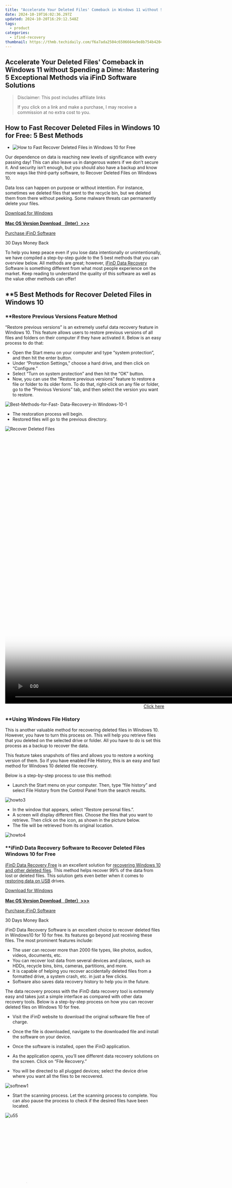 ```yaml
---
title: "Accelerate Your Deleted Files' Comeback in Windows 11 without Spending a Dime: Mastering 5 Exceptional Methods via iFinD Software Solutions"
date: 2024-10-19T16:02:36.297Z
updated: 2024-10-20T16:29:12.548Z
tags:
  - product
categories:
  - ifind-recovery
thumbnail: https://thmb.techidaily.com/f6a7ada2504c6506664e9e8b754b42045262a6658f56d976380c29d41a986404.jpg
---
```


## Accelerate Your Deleted Files' Comeback in Windows 11 without Spending a Dime: Mastering 5 Exceptional Methods via iFinD Software Solutions

>  Disclaimer: This post includes affiliate links
>
>  If you click on a link and make a purchase, I may receive a commission at no extra cost to you.
>

## How to Fast Recover Deleted Files in Windows 10 for Free: 5 Best Methods

* ![How to Fast Recover Deleted Files in Windows 10 for Free](https://i0.wp.com/www.ifind-recovery.com/wp-content/uploads/2024/05/How-to-Fast-Recover-Deleted-Files-in-Windows-10-1.png?fit=765%2C540&ssl=1)

Our dependence on data is reaching new levels of significance with every passing day! This can also leave us in dangerous waters if we don’t secure it. And security isn’t enough, but you should also have a backup and know more ways like third-party software, to Recover Deleted Files on Windows 10.

Data loss can happen on purpose or without intention. For instance, sometimes we deleted files that went to the recycle bin, but we deleted them from there without peeking. Some malware threats can permanently delete your files.

[Download for Windows](https://tools.techidaily.com/ifind-recovery/products/)

**[Mac OS Version Download （Inter）>>>](https://tools.techidaily.com/ifind-recovery/products/)**

[Purchase iFinD Software](https://tools.techidaily.com/ifind-recovery/products/)

30 Days Money Back

To help you keep peace even if you lose data intentionally or unintentionally, we have compiled a step-by-step guide to the 5 best methods that you can overview below. All methods are great; however, [iFinD Data Recovery](https://tools.techidaily.com/ifind-recovery/products/) Software is something different from what most people experience on the market. Keep reading to understand the quality of this software as well as the value other methods can offer!

## ****5 Best Methods for Recover Deleted Files in Windows 10**

### ****Restore Previous Versions Feature Method**

“Restore previous versions” is an extremely useful data recovery feature in Windows 10\. This feature allows users to restore previous versions of all files and folders on their computer if they have activated it. Below is an easy process to do that:

* Open the Start menu on your computer and type “system protection”, and then hit the enter button.
* Under “Protection Settings,” choose a hard drive, and then click on “Configure.”
* Select “Turn on system protection” and then hit the “OK” button.
* Now, you can use the “Restore previous versions” feature to restore a file or folder to its older form. To do that, right-click on any file or folder, go to the “Previous Versions” tab, and then select the version you want to restore.

![Best-Methods-for-Fast- Data-Recovery-in Windows-10-1](https://i0.wp.com/www.ifind-recovery.com/wp-content/uploads/2024/05/howto1.png?resize=380%2C526&ssl=1 "howto1")

* The restoration process will begin.
* Restored files will go to the previous directory.

![Recover Deleted Files](https://i0.wp.com/www.ifind-recovery.com/wp-content/uploads/2024/05/howto2.png?resize=490%2C651&ssl=1 "howto2")

<!-- affiliate ads begin -->
<span id="701707">
					<video width="1536" height="864" style="cursor:pointer"
           poster="//a.impactradius-go.com/display-clicktoplayimage/701707.png"
           onclick="if(!this.playClicked){this.play();this.setAttribute('controls',true);this.playClicked=true;}">
	   <source src="//a.impactradius-go.com/display-ad/7443-701707">
	   <img src="//a.impactradius-go.com/display-clicktoplayimage/701707.png" style="border: none; height: 100%; width: 100%; object-fit: contain">
	</video>
	<div style="width:960px;text-align:center"><a href="javascript:window.open(decodeURIComponent('https%3A%2F%2Fappsumo.8odi.net%2Fc%2F5597632%2F701707%2F7443'), '_blank');void(0);">Click here</a></div>
</span>
<img height="0" width="0" src="https://imp.pxf.io/i/5597632/701707/7443" style="position:absolute;visibility:hidden;" border="0" />
<!-- affiliate ads end -->

### ****Using Windows File History**

This is another valuable method for recovering deleted files in Windows 10\. However, you have to turn this process on. This will help you retrieve files that you deleted on the selected drive or folder. All you have to do is set this process as a backup to recover the data.

This feature takes snapshots of files and allows you to restore a working version of them. So if you have enabled File History, this is an easy and fast method for Windows 10 deleted file recovery.

Below is a step-by-step process to use this method:

* Launch the Start menu on your computer. Then, type “file history” and select File History from the Control Panel from the search results.

![](https://i0.wp.com/www.ifind-recovery.com/wp-content/uploads/2024/05/howto3.png?resize=352%2C311&ssl=1 "howto3")

* In the window that appears, select “Restore personal files.”.
* A screen will display different files. Choose the files that you want to retrieve. Then click on the icon, as shown in the picture below.
* The file will be retrieved from its original location.

![](https://i0.wp.com/www.ifind-recovery.com/wp-content/uploads/2024/05/howto4.png?resize=528%2C309&ssl=1 "howto4")

### ****iFinD Data Recovery Software to Recover Deleted Files Windows 10 for Free**

[iFinD Data Recovery Free](https://tools.techidaily.com/ifind-recovery/products/) is an excellent solution for [recovering Windows 10 and other deleted files](https://tools.techidaily.com/ifind-recovery/products/). This method helps recover 99% of the data from lost or deleted files. This solution gets even better when it comes to [restoring data on USB](https://tools.techidaily.com/ifind-recovery/products/) drives.

[Download for Windows](https://tools.techidaily.com/ifind-recovery/products/)

**[Mac OS Version Download （Inter）>>>](https://tools.techidaily.com/ifind-recovery/products/)**

[Purchase iFinD Software](https://tools.techidaily.com/ifind-recovery/products/)

30 Days Money Back

iFinD Data Recovery Software is an excellent choice to recover deleted files in Windows10 for 10 for free. Its features go beyond just receiving these files. The most prominent features include:

* The user can recover more than 2000 file types, like photos, audios, videos, documents, etc.
* You can recover lost data from several devices and places, such as HDDs, recycle bins, bins, cameras, partitions, and more.
* It is capable of helping you recover accidentally deleted files from a formatted drive, a system crash, etc. in just a few clicks.
* Software also saves data recovery history to help you in the future.

The data recovery process with the iFinD data recovery tool is extremely easy and takes just a simple interface as compared with other data recovery tools. Below is a step-by-step process on how you can recover deleted files on Windows 10 for free.

* Visit the iFinD website to download the original software file free of charge.
* Once the file is downloaded, navigate to the downloaded file and install the software on your device.
* Once the software is installed, open the iFinD application.
* As the application opens, you’ll see different data recovery solutions on the screen. Click on “File Recovery.”

* You will be directed to all plugged devices; select the device drive where you want all the files to be recovered.

![](https://i0.wp.com/www.ifind-recovery.com/wp-content/uploads/2024/05/softnew1.png?resize=1100%2C650&ssl=1 "softnew1")

* Start the scanning process. Let the scanning process to complete. You can also pause the process to check if the desired files have been located.

![](https://i0.wp.com/www.ifind-recovery.com/wp-content/uploads/2024/04/u55.png?resize=985%2C615&ssl=1 "u55")

<!-- affiliate ads begin -->
<span id="1977004">
					<video width="128" height="480" style="cursor:pointer"
           poster="//a.impactradius-go.com/display-clicktoplayimage/1977004.png"
           onclick="if(!this.playClicked){this.play();this.setAttribute('controls',true);this.playClicked=true;}">
	   <source src="//a.impactradius-go.com/display-ad/22993-1977004">
	   <img src="//a.impactradius-go.com/display-clicktoplayimage/1977004.png" style="border: none; height: 100%; width: 100%; object-fit: contain">
	</video>
	<div style="width:80px;text-align:center"><a href="javascript:window.open(decodeURIComponent('https%3A%2F%2Fhomestyler.sjv.io%2Fc%2F5597632%2F1977004%2F22993'), '_blank');void(0);">Click here</a></div>
</span>
<img height="0" width="0" src="https://imp.pxf.io/i/5597632/1977004/22993" style="position:absolute;visibility:hidden;" border="0" />
<!-- affiliate ads end -->

* As the scanning process completes, all the recovered files will be displayed. You can apply filters to sort them.
* Finally, click on recover at the bottom right to recover all the located files.

That’s how you can recover deleted files on WindowsWindows10 for 10 for free.

<!-- affiliate ads begin -->
<a href="https://sentrypc.7eer.net/c/5597632/398455/3022" target="_top" id="398455">
  <img src="//a.impactradius-go.com/display-ad/3022-398455" border="0" alt="https://techidaily.com" width="728" height="90"/>
</a>
<img height="0" width="0" src="https://sentrypc.7eer.net/i/5597632/398455/3022" style="position:absolute;visibility:hidden;" border="0" />
<!-- affiliate ads end -->

### ****Fast Recover Deleted Files From Backup**

Windows comes with a recovery from backup feature to prepare the backup of the drive. Later, it reloads the backup to retrieve deleted files from the computer memory.

Follow these simple steps to create a recovery drive and later recover these files back into memory.

Note: Before the initiation of the process, make sure you connect a USB device of 8 GB or a bigger storage device.

* Go to the search menu on your computer. Enter Recovery, and then choose the Recovery icon.

![](https://i0.wp.com/www.ifind-recovery.com/wp-content/uploads/2024/05/howto5.png?resize=216%2C380&ssl=1 "howto5")

* A new window will open. It will display options: Create a recovery drive, Open System Restore, and Configure System Restore.

![](https://i0.wp.com/www.ifind-recovery.com/wp-content/uploads/2024/05/howto6.png?resize=568%2C281&ssl=1 "howto6")

Choose “Create a recovery drive” from these advanced recovery tools.

* A new dialog box will open here. Click on the “Back up system files to the recovery drive” and then the “Next” button.

![](https://i0.wp.com/www.ifind-recovery.com/wp-content/uploads/2024/05/howto7.png?resize=540%2C301&ssl=1 "howto7")

<!-- affiliate ads begin -->
<a href="https://appsumo.8odi.net/c/5597632/2049388/7443" target="_top" id="2049388">
  <img src="//a.impactradius-go.com/display-ad/7443-2049388" border="0" alt="https://techidaily.com" width="728" height="90"/>
</a>
<img height="0" width="0" src="https://appsumo.8odi.net/i/5597632/2049388/7443" style="position:absolute;visibility:hidden;" border="0" />
<!-- affiliate ads end -->

* Select the connected 8 GB of USB storage as a recovery point. Then, click on the “Next” button.

![](https://i0.wp.com/www.ifind-recovery.com/wp-content/uploads/2024/05/howto8.png?resize=609%2C334&ssl=1 "howto8")

* The next window will ask, “Create the recovery drive.” Click on “Create” and your external storage device will have a recovery point.

![](https://i0.wp.com/www.ifind-recovery.com/wp-content/uploads/2024/05/howto9.png?resize=609%2C262&ssl=1 "howto9")

<!-- affiliate ads begin -->
<a href="https://aligracehair.sjv.io/c/5597632/1896546/19272" target="_top" id="1896546">
  <img src="//a.impactradius-go.com/display-ad/19272-1896546" border="0" alt="https://techidaily.com" width="728" height="90"/>
</a>
<img height="0" width="0" src="https://aligracehair.sjv.io/i/5597632/1896546/19272" style="position:absolute;visibility:hidden;" border="0" />
<!-- affiliate ads end -->

### ****Restore files through the Command Prompt**

The Command Prompt is another valuable method to recover deleted files in Windows 10\. It allows users to directly pass commands to the command line. Then, the panel executes those commands that are far within the reach of the normal user.

Follow these detailed steps below to initiate the recovery process using Command Prompt and retrieve deleted files:

* Search Command Prompt. When the Command Prompt appears, right-click on “Run as administrator”.

![](https://i0.wp.com/www.ifind-recovery.com/wp-content/uploads/2024/05/howto10.png?resize=350%2C372&ssl=1 "howto10")

<!-- affiliate ads begin -->
<span id="1977020">
					<video width="128" height="480" style="cursor:pointer"
           poster="//a.impactradius-go.com/display-clicktoplayimage/1977020.png"
           onclick="if(!this.playClicked){this.play();this.setAttribute('controls',true);this.playClicked=true;}">
	   <source src="//a.impactradius-go.com/display-ad/22993-1977020">
	   <img src="//a.impactradius-go.com/display-clicktoplayimage/1977020.png" style="border: none; height: 100%; width: 100%; object-fit: contain">
	</video>
	<div style="width:80px;text-align:center"><a href="javascript:window.open(decodeURIComponent('https%3A%2F%2Fhomestyler.sjv.io%2Fc%2F5597632%2F1977020%2F22993'), '_blank');void(0);">Click here</a></div>
</span>
<img height="0" width="0" src="https://imp.pxf.io/i/5597632/1977020/22993" style="position:absolute;visibility:hidden;" border="0" />
<!-- affiliate ads end -->

* Type “chkdsk D: /f” and enter.

![](https://i0.wp.com/www.ifind-recovery.com/wp-content/uploads/2024/05/howto11.png?resize=463%2C550&ssl=1 "howto11")

<!-- affiliate ads begin -->
<span id="1899850">
					<video width="486" height="864" style="cursor:pointer"
           poster="//a.impactradius-go.com/display-clicktoplayimage/1899850.png"
           onclick="if(!this.playClicked){this.play();this.setAttribute('controls',true);this.playClicked=true;}">
	   <source src="//a.impactradius-go.com/display-ad/14483-1899850">
	   <img src="//a.impactradius-go.com/display-clicktoplayimage/1899850.png" style="border: none; height: 100%; width: 100%; object-fit: contain">
	</video>
	<div style="width:304px;text-align:center"><a href="javascript:window.open(decodeURIComponent('https%3A%2F%2Felectronicx.pxf.io%2Fc%2F5597632%2F1899850%2F14483'), '_blank');void(0);">Click here</a></div>
</span>
<img height="0" width="0" src="https://imp.pxf.io/i/5597632/1899850/14483" style="position:absolute;visibility:hidden;" border="0" />
<!-- affiliate ads end -->

* Type “ATTRIB -H -R -S /S /D D:\*.”

![](https://i0.wp.com/www.ifind-recovery.com/wp-content/uploads/2024/05/howto12.png?resize=475%2C121&ssl=1 "howto12")

<!-- affiliate ads begin -->
<a href="https://appsumo.8odi.net/c/5597632/2100529/7443" target="_top" id="2100529">
  <img src="//a.impactradius-go.com/display-ad/7443-2100529" border="0" alt="https://techidaily.com" width="728" height="90"/>
</a>
<img height="0" width="0" src="https://appsumo.8odi.net/i/5597632/2100529/7443" style="position:absolute;visibility:hidden;" border="0" />
<!-- affiliate ads end -->

The recovery process will be initiated. The system will start receiving deleted files on the mentioned drive.

## ****Final Thoughts**

Data is the most important and sensitive thing in this digital age. The security of this data is the primary concern. Apart from keeping the data secure, it is also important to have a backup of this data as well as know and understand methods to retrieve it if you accidentally or inadvertently delete or lose it.

We have detailed the 5 best methods to fast recover deleted files in Windows 10 for free. All methods are great at providing what anyone would expect from them. However, we highly recommend you choose iFinD Data Recovery Software if it is about choosing some third-party software for data recovery.

iFinD software comes with several excellent features that serve users beyond their expectations through a diverse range of unbelievable features. You have read some of the major ones. Use it for a more astonishing practical experience.

## ****Frequently Asked Questions (FAQs)**

****How can I recover lost files on Windows 10?**

Recovering lost files on Windows 10 is an easy process. Follow these simple steps:

* Press the Windows key on your computer. Then enter and select Windows File Recovery.
* In the Command Prompt window, enter a command like this: winfr source-drive: destination-drive: \[mode\] \[/switches\]
* Regular and extensive are two basic modes for recovering files.
* Once you’ve selected the drive and entered the prompt, make sure the source and destination drives are different.
* Now, click on Y, and the recovery process will begin.

****Where can I find permanently deleted files in Windows 10?**

Files you deleted from the Recycle Bin using the Shift + Delete shortcut to delete files are marked as deleted by Windows, which removes all pointers to them. That’s why these files become invisible to users. Space used by those files is also marked as free space. So technically, these files are still available on your computer until Windows overwrites them with new data.

****How do I recover deleted files in Windows 10 without software?**

You can recover deleted files in Windows 10 without downloading or installing third-party software. You can do this by restoring files from the recycle bin:

* Enter the recycle bin by clicking the recycle bin icon on your desktop.
* Deleted files will appear here if you haven’t been here before and clicked the Delete key. Select the desired files.
* You can also drag desired files from the recycle bin into whatever folder you want.

If you are looking for a quality software solution, we highly recommend iFinD Data Recovery Software.

****Is it possible to recover permanently deleted files on Windows 10?**

Yes, it is possible to recover permanently deleted files from Windows 10\. However, it depends on whether you have not deleted those files from the recycle bin. These files are usually recoverable.

[Download for Windows](https://tools.techidaily.com/ifind-recovery/products/)

**[Mac OS Version Download （Inter）>>>](https://tools.techidaily.com/ifind-recovery/products/)**

[Purchase iFinD Software](https://tools.techidaily.com/ifind-recovery/products/)

30 Days Money Back

![](https://i0.wp.com/www.ifind-recovery.com/wp-content/uploads/2024/03/R-C.png?resize=100%2C100&ssl=1)

[andy woo](https://tools.techidaily.com/ifind-recovery/products/)

Andy is an editor of the iFinD Team. She worked in this big family since her graduation. Her articles mainly focus on data backup and recovery, disk cloning, and file syncing, committed to resolving the data loss issues users may encounter on their PCs. Besides, more related computer articles are shared here.

### Show Us some Love:

* [Click to share on Facebook (Opens in new window)](https://www.ifind-recovery.com/how-to/how-to-fast-recover-deleted-files-in-windows-10-for-free-5-best-methods/?share=facebook&nb=1 "Click to share on Facebook")
* [Click to share on Twitter (Opens in new window)](https://www.ifind-recovery.com/how-to/how-to-fast-recover-deleted-files-in-windows-10-for-free-5-best-methods/?share=twitter&nb=1 "Click to share on Twitter")
* [Click to share on Pinterest (Opens in new window)](https://www.ifind-recovery.com/how-to/how-to-fast-recover-deleted-files-in-windows-10-for-free-5-best-methods/?share=pinterest&nb=1 "Click to share on Pinterest")
* [Click to share on Reddit (Opens in new window)](https://www.ifind-recovery.com/how-to/how-to-fast-recover-deleted-files-in-windows-10-for-free-5-best-methods/?share=reddit&nb=1 "Click to share on Reddit")
* [Click to share on LinkedIn (Opens in new window)](https://www.ifind-recovery.com/how-to/how-to-fast-recover-deleted-files-in-windows-10-for-free-5-best-methods/?share=linkedin&nb=1 "Click to share on LinkedIn")
* [Click to share on WhatsApp (Opens in new window)](https://www.ifind-recovery.com/how-to/how-to-fast-recover-deleted-files-in-windows-10-for-free-5-best-methods/?share=jetpack-whatsapp&nb=1 "Click to share on WhatsApp")
* [Click to share on Tumblr (Opens in new window)](https://www.ifind-recovery.com/how-to/how-to-fast-recover-deleted-files-in-windows-10-for-free-5-best-methods/?share=tumblr&nb=1 "Click to share on Tumblr")

[![how to recover data from usb drive not recognized](https://i0.wp.com/www.ifind-recovery.com/wp-content/uploads/2024/03/How_to_Free_Recover_Data_from_USB_Flash_Drive_Not_Recognized.png?fit=739%2C415&ssl=1&resize=350%2C200)](https://tools.techidaily.com/ifind-recovery/products/)

#### [How to Free Recover Data from USB Flash Drive Not Recognized?](https://tools.techidaily.com/ifind-recovery/products/)

March 31, 2024

In "Knowledge Base"

[![how to recover repair corrupted word file](https://i0.wp.com/www.ifind-recovery.com/wp-content/uploads/2019/03/how-to-recover-repair-corrupted-word-file.jpg?fit=1200%2C781&ssl=1&resize=350%2C200)](https://tools.techidaily.com/ifind-recovery/products/)

#### [A Comprehensive New Guide on How to Recover Unsaved Word Documents](https://tools.techidaily.com/ifind-recovery/products/)

February 24, 2024

In "Knowledge Base"

[![](https://i0.wp.com/www.ifind-recovery.com/wp-content/uploads/2024/01/How_to_Recover_Recycle_Bin_Deleted_Files.png?fit=1000%2C600&ssl=1&resize=350%2C200)](https://tools.techidaily.com/ifind-recovery/products/)

#### [How to Recover Recycle Bin Deleted Files on Windows 11/10 in 5 Useful Ways?](https://tools.techidaily.com/ifind-recovery/products/)

January 24, 2024

In "Knowledge Base"

By [andy woo](https://tools.techidaily.com/ifind-recovery/products/)|2024-06-08T21:21:35-07:00May 24th, 2024|Categories: [Knowledge Base](https://tools.techidaily.com/ifind-recovery/products/)|Comments Off on How to Fast Recover Deleted Files in Windows 10 for Free: 5 Best Methods

<ins class="adsbygoogle"
     style="display:block"
     data-ad-format="autorelaxed"
     data-ad-client="ca-pub-7571918770474297"
     data-ad-slot="1223367746"></ins>

<ins class="adsbygoogle"
     style="display:block"
     data-ad-client="ca-pub-7571918770474297"
     data-ad-slot="8358498916"
     data-ad-format="auto"
     data-full-width-responsive="true"></ins>

<span class="atpl-alsoreadstyle">Also read:</span>
<div><ul>
<li><a href="https://visual-screen-recording.techidaily.com/updated-2024-approved-mobile-and-desktop-tips-for-gotomeeting-captures/"><u>[Updated] 2024 Approved Mobile & Desktop Tips for GoToMeeting Captures</u></a></li>
<li><a href="https://fox-hovers.techidaily.com/updated-meme-mastery-iphone-edition-for-2024/"><u>[Updated] Meme Mastery IPhone Edition for 2024</u></a></li>
<li><a href="https://fox-friendly.techidaily.com/updated-premiere-visionary-film-glimpses/"><u>[Updated] Premiere Visionary Film Glimpses</u></a></li>
<li><a href="https://solve-manuals.techidaily.com/1-recuperacao-gratuita-de-dados-apagados-em-um-pendrive-um-guia-simplificado/"><u>1. Recuperação Gratuita De Dados Apagados Em Um Pendrive: Um Guia Simplificado</u></a></li>
<li><a href="https://solve-manuals.techidaily.com/1728493054503-samsung/"><u>如何無麻煩地修正Samsung数据迁移中断问题</u></a></li>
<li><a href="https://youtube-clips.techidaily.com/elevating-audience-excitement-with-top-ideas-for-2024/"><u>Elevating Audience Excitement with Top Ideas for 2024</u></a></li>
<li><a href="https://solve-manuals.techidaily.com/error-404-the-pages-youre-looking-for-cant-be-displayed/"><u>Error 404: The Pages You're Looking For Can't Be Displayed</u></a></li>
<li><a href="https://solve-manuals.techidaily.com/how-to-backup-your-yahoo-emails-onto-a-hard-drive-comprehensive-guide/"><u>How to Backup Your Yahoo Emails Onto a Hard Drive - Comprehensive Guide</u></a></li>
<li><a href="https://instagram-video-files.techidaily.com/instagram-ae-essentials-the-most-loved-templates-for-2024/"><u>Instagram AE Essentials The Most Loved Templates for 2024</u></a></li>
<li><a href="https://win-special.techidaily.com/mastering-central-european-character-sets-using-emeditor-for-dos-compatible-cp852-encoding/"><u>Mastering Central European Character Sets: Using EmEditor for DOS-Compatible CP852 Encoding</u></a></li>
<li><a href="https://solve-manuals.techidaily.com/overcoming-the-windows-11-11-update-freeze-at-99-expert-strategies-revealed/"><u>Overcoming the Windows 11 11 Update Freeze at 99% - Expert Strategies Revealed</u></a></li>
<li><a href="https://some-guidance.techidaily.com/transform-your-file-management-free-cloud-storage-service-guide-for-2024/"><u>Transform Your File Management - Free Cloud Storage Service Guide for 2024</u></a></li>
<li><a href="https://techtrends.techidaily.com/troubleshooting-the-advrcntr2dll-is-missing-error-for-nero-users/"><u>Troubleshooting the 'Advrcntr2.dll Is Missing' Error for Nero Users</u></a></li>
<li><a href="https://solve-manuals.techidaily.com/1728464595093-excel/"><u>どこで保存されていますか? Excelの一時ファイル, なくした情報を取り戻す手順</u></a></li>
</ul></div>

